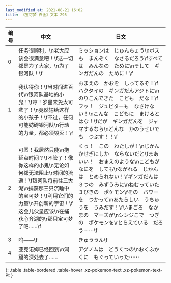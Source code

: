 ```yaml
---
last_modified_at: 2021-08-21 16:02
title: 《宝可梦 白金》文本 295
---
```

| 编号 | 中文 | 日文 |
| ---- | ---- | ---- |
| 0 | 任务很顺利，\n老大应该会很满意吧！\f这一切都是为了大家，\n为了银河队！\f | ミッションは　じゅんちょう\nボスも　まんぞく　なさるだろう\fすべては　みんなの　ために\nそして　ギンガだんの　ために！\f |
| 1 | 我认得你！\f当时闯进百代\n银河队基地的小鬼！\f哼！岁星未免太可悲了！\n竟然输给这样的小孩子！\f不过，任何可能妨碍银河队\n行动的力量，都必须毁灭！\f | おまえの　かおを　しってるぞ！\fハクタイの　ギンガだんアジトに\nのりこんできた　こども　だな！\fフッ！　ジュピターも　なさけない！\nこんな　こどもに　まけるとはな！\fだが　ギンガだんを　ジャマするなら\nどんな　かのうせいでも　つぶす！！\f |
| 2 | 可恶！我居然只能\n拖延点时间？\f不管了！像你这样的小鬼\n无论如何都无法阻止\r时间的流逝！\f银河队将前往三大湖\n捕获那三只沉睡中的宝可梦！\f利用它们的力量\n开创新的宇宙！\f这会儿伙星应该\n在捕获心齐湖的\r那只宝可梦了吧……\f | くっ！　この　わたしが！\nじかんかせぎにしか　ならないだと\fまあ　いい！　おまえのような\nこどもが　なにを　しても\rながれる　じかんは　とめられない！\fギンガだんは　３つの　みずうみに\nねむっていた　３びきの　ポケモン\fその　パワーを　つかって\nあたらしい　うちゅうを　うみだす！\fいまごろ　なかまの　マーズが\nシンジこで　つぎの　ポケモンを\rとらえている　だろう⋯⋯\f |
| 3 | 呜——\f | きゅううん\f |
| 4 | 亚克诺姆已经回到\n洞窟的深处去了…… | アグノムは　どうくつの\nおくふかくに　もぐっていった⋯⋯ |
{: .table .table-bordered .table-hover .xz-pokemon-text .xz-pokemon-text-Pt }